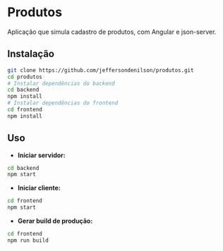 # Produtos

Aplicação que simula cadastro de produtos, com Angular e json-server.

## Instalação
```bash
git clone https://github.com/jeffersondenilson/produtos.git
cd produtos
# Instalar dependências do backend
cd backend
npm install
# Instalar dependências do frontend
cd frontend
npm install
```

## Uso
* **Iniciar servidor:**
```bash
cd backend
npm start
```

* **Iniciar cliente:**
```bash
cd frontend
npm start
```

* **Gerar build de produção:**
```bash
cd frontend
npm run build
```